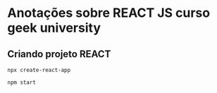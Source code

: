 # Anotações sobre REACT JS curso geek university


## Criando projeto REACT
```Terminal
npx create-react-app

npm start
```
